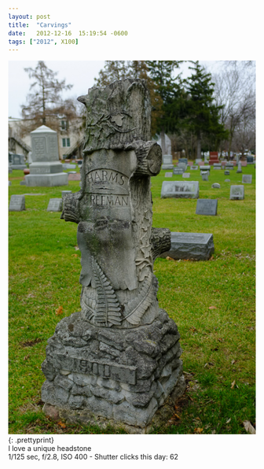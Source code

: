 ```yaml
---
layout: post
title:  "Carvings"
date:   2012-12-16  15:19:54 -0600
tags: ["2012", X100]
---
```

![:title](/images/2012/2012_1216_DSCF0147.jpg)
{: .prettyprint}  
I love a unique headstone  
1/125 sec, f/2.8, ISO 400 - Shutter clicks this day: 62